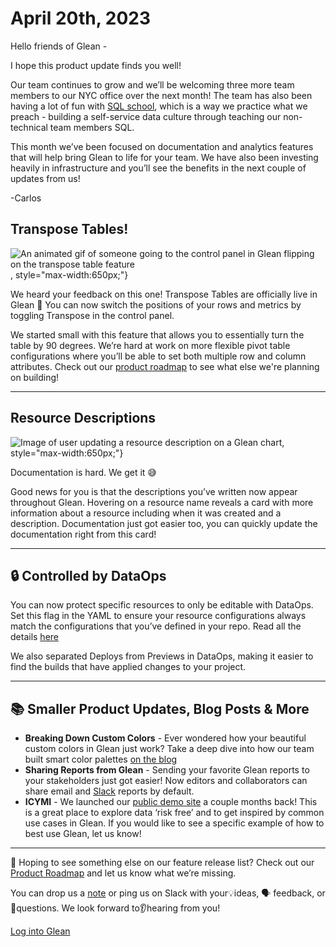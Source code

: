 # April 20th, 2023

Hello friends of Glean -

I hope this product update finds you well!

Our team continues to grow and we’ll be welcoming three more team members to our NYC office over the next month! The team has also been having a lot of fun with [SQL school](https://www.linkedin.com/feed/update/urn:li:activity:7044007883801260032/), which is a way we practice what we preach - building a self-service data culture through teaching our non-technical team members SQL.

This month we’ve been focused on documentation and analytics features that will help bring Glean to life for your team. We have also been investing heavily in infrastructure and you’ll see the benefits in the next couple of updates from us!

-Carlos 


## Transpose Tables!

<img src="/product_updates/transpose-pink.gif" alt="An animated gif of someone going to the control panel in Glean flipping on the transpose table feature" />, style="max-width:650px;"}

We heard your feedback on this one! Transpose Tables are officially live in Glean 🎉 You can now switch the positions of your rows and metrics by toggling Transpose in the control panel.


We started small with this feature that allows you to essentially turn the table by 90 degrees. We’re hard at work on more flexible pivot table configurations where you’ll be able to set both multiple row and column attributes. Check out our [product roadmap](https://docs.glean.io/product-roadmap/) to see what else we're planning on building!

---

## Resource Descriptions 

<img src="/product_updates/resourcedescription.png" alt="Image of user updating a resource description on a Glean chart" />, style="max-width:650px;"}

Documentation is hard. We get it 😅 

Good news for you is that the descriptions you’ve written now appear throughout Glean. Hovering on a resource name reveals a card with more information about a resource including when it was created and a description. Documentation just got easier too, you can quickly update the documentation right from this card!

---

## 🔒 Controlled by DataOps

You can now protect specific resources to only be editable with DataOps. Set this flag in the YAML to ensure your resource configurations always match the configurations that you’ve defined in your repo. Read all the details [here](https://docs.glean.io/docs/data-ops/Managing-Resources-With-Code/)

We also separated Deploys from Previews in DataOps, making it easier to find the builds that have applied changes to your project. 

---


## 📚 Smaller Product Updates, Blog Posts & More

- **Breaking Down Custom Colors** - Ever wondered how your beautiful custom colors in Glean just work? Take a deep dive into how our team built smart color palettes [on the blog](https://glean.io/blog-posts/making-custom-colors-just-work-in-glean)
- **Sharing Reports from Glean** - Sending your favorite Glean reports to your stakeholders just got easier! Now editors and collaborators can share email and [Slack](https://gleannyc.slack.com/apps/A01KE0WF6CX-glean?tab=more_info) reports by default. 
- **ICYMI** - We launched our [public demo site](https://demo.glean.io/app/) a couple months back! This is a great place to explore data ‘risk free’ and to get inspired by common use cases in Glean. If you would like to see a specific example of how to best use Glean, let us know! 

---

👀 Hoping to see something else on our feature release list? Check out our [Product Roadmap](https://docs.glean.io/product-roadmap/product-roadmap/) and let us know what we’re missing.

You can drop us a [note](mailto:support@glean.io?subject=null&body=null) or ping us on Slack with your💡ideas, 🗣 feedback, or 🙋questions. We look forward to👂hearing from you!

[Log into Glean](https://glean.io/app)
